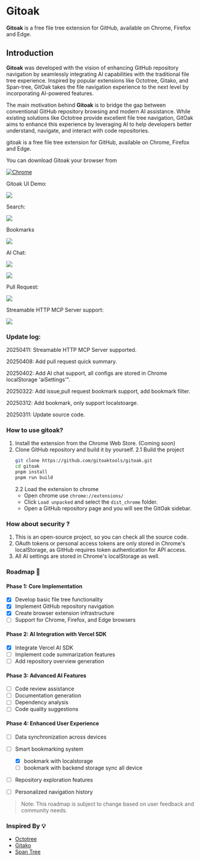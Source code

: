 # Gitoak
**Gitoak** is a free file tree extension for GitHub, available on Chrome, Firefox and Edge.

## Introduction
**Gitoak** was developed with the vision of enhancing GitHub repository navigation by seamlessly integrating AI capabilities with the traditional file tree experience. Inspired by popular extensions like Octotree, Gitako, and Span-tree, GitOak takes the file navigation experience to the next level by incorporating AI-powered features.

The main motivation behind **Gitoak** is to bridge the gap between conventional GitHub repository browsing and modern AI assistance. While existing solutions like Octotree provide excellent file tree navigation, GitOak aims to enhance this experience by leveraging AI to help developers better understand, navigate, and interact with code repositories.

gitoak  is a free file tree extension for GitHub, available on Chrome, Firefox and Edge.



You can download Gitoak your browser from

[![Chrome](public/demo/chrome.png "Chrome")](https://chromewebstore.google.com/detail/gitoak/ehpohmelcinbmpleebjolcncnbmplegm)



Gitoak UI Demo:

![](./public/demo/ui-bookmark-01.png)

Search:

![](./public/demo/ui-bookmark-02.png)

Bookmarks

![](./public/demo/ui-bookmark-03.png)

AI Chat:

![](./public/demo/ui-bookmark-04.png)

![](./public/demo/ui-bookmark-05.png)

Pull Request:

![](./public/demo/ui-bookmark-06.png)

Streamable HTTP MCP Server support:

![](./public/demo/ui-bookmark-07.png)

### Update log:

 20250411:  Streamable HTTP MCP Server supported.

 20250408:  Add pull request quick summary.

 20250402:  Add AI chat support, all configs are stored in Chrome localStorage 'aiSettings'".

 20250322:  Add issue,pull request bookmark support, add bookmark filter.

 20250312:  Add bookmark, only support localstoarge.

 20250311:  Update source code.


### How to use gitoak?

1. Install the extension from the Chrome Web Store. (Coming soon)
2. Clone GitHub repository and build it by yourself.
    2.1 Build the project
    ```bash
    git clone https://github.com/gitoaktools/gitoak.git
    cd gitoak
    pnpm install
    pnpm run build 
    ```
    2.2 Load the extension to chrome
    * Open chrome use `chrome://extensions/`
    * Click `Load unpacked` and select the `dist_chrome` folder.
    * Open a GitHub repository page and you will see the GitOak sidebar.
    



### How about security ?

1. This is an open-source project, so you can check all the source code.
2. OAuth tokens or personal access tokens are only stored in Chrome's localStorage, as GitHub requires token authentication for API access.
3. All AI settings are stored in Chrome's localStorage as well.


### Roadmap 🚀

#### Phase 1: Core Implementation
- [x] Develop basic file tree functionality
- [x] Implement GitHub repository navigation
- [x] Create browser extension infrastructure
- [ ] Support for Chrome, Firefox, and Edge browsers

#### Phase 2: AI Integration with Vercel SDK
- [x] Integrate Vercel AI SDK
- [ ] Implement code summarization features
- [ ] Add repository overview generation

#### Phase 3: Advanced AI Features
- [ ] Code review assistance
- [ ] Documentation generation
- [ ] Dependency analysis
- [ ] Code quality suggestions

#### Phase 4: Enhanced User Experience
- [ ] Data synchronization across devices
- [ ] Smart bookmarking system
  - [x] bookmark with localstorage
  - [ ] bookmark with backend storage sync all device

- [ ] Repository exploration features
- [ ] Personalized navigation history


> Note: This roadmap is subject to change based on user feedback and community needs.   

### Inspired By 💡
- [Octotree](https://github.com/ovity/octotree) 
- [Gitako](https://github.com/EnixCoda/Gitako) 
- [Span Tree](https://github.com/tavyandy97/span-tree) 
